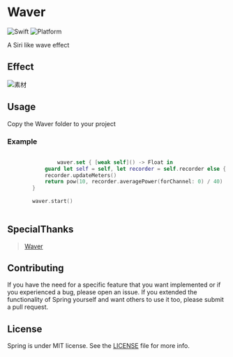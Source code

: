 # Waver

![Swift](https://img.shields.io/badge/Swift-5.0-orange.svg)
![Platform](https://img.shields.io/badge/platforms-iOS-orange.svg)



A Siri like wave effect

## Effect

![素材](/Users/calm/Documents/个人/Github/Waver/Design/素材.gif)



## Usage

Copy the Waver folder to your project

### Example

```swift

				waver.set { [weak self]() -> Float in
            guard let self = self, let recorder = self.recorder else { return 0 }
            recorder.updateMeters()
            return pow(10, recorder.averagePower(forChannel: 0) / 40)
        }
        
        waver.start()
        
```



## SpecialThanks

> [Waver](https://github.com/kevinzhow/Waver)

## Contributing

If you have the need for a specific feature that you want implemented or if you experienced a bug, please open an issue.
If you extended the functionality of Spring yourself and want others to use it too, please submit a pull request.


## License

Spring is under MIT license. See the [LICENSE](LICENSE) file for more info.

```

```